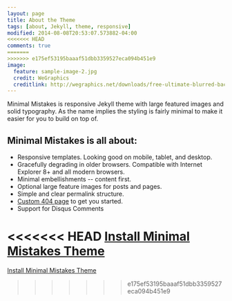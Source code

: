 ```yaml
---
layout: page
title: About the Theme
tags: [about, Jekyll, theme, responsive]
modified: 2014-08-08T20:53:07.573882-04:00
<<<<<<< HEAD
comments: true
=======
>>>>>>> e175ef53195baaaf51dbb3359527eca094b451e9
image:
  feature: sample-image-2.jpg
  credit: WeGraphics
  creditlink: http://wegraphics.net/downloads/free-ultimate-blurred-background-pack/
---
```


Minimal Mistakes is responsive Jekyll theme with large featured images and solid typography. As the name implies the styling is fairly minimal to make it easier for you to build on top of.

## Minimal Mistakes is all about:

* Responsive templates. Looking good on mobile, tablet, and desktop.
* Gracefully degrading in older browsers. Compatible with Internet Explorer 8+ and all modern browsers. 
* Minimal embellishments -- content first.
* Optional large feature images for posts and pages.
* Simple and clear permalink structure.
* [Custom 404 page](http://mmistakes.github.io/minimal-mistakes/404.html) to get you started.
* Support for Disqus Comments

<<<<<<< HEAD
<a markdown="0" href="{{ site.url }}/theme-setup" class="btn">Install Minimal Mistakes Theme</a>
=======
<a markdown="0" href="{{ site.url }}/theme-setup" class="btn">Install Minimal Mistakes Theme</a>
>>>>>>> e175ef53195baaaf51dbb3359527eca094b451e9
